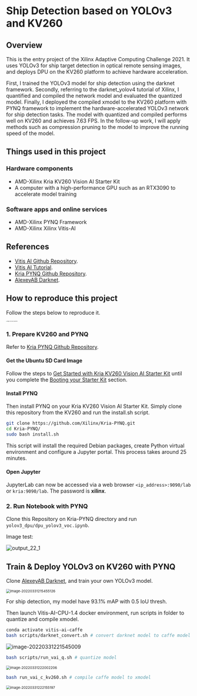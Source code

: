 # Ship Detection based on YOLOv3 and KV260

## Overview

This is the entry project of the Xilinx Adaptive Computing Challenge 2021. It uses YOLOv3 for ship target detection in optical remote sensing images, and deploys DPU on the KV260 platform to achieve hardware acceleration. 

First, I trained the YOLOv3 model for ship detection using the darknet framework. Secondly, referring to the darknet_yolov4 tutorial of Xilinx, I quantified and compiled the network model and evaluated the quantized model. Finally, I deployed the compiled xmodel to the KV260 platform with PYNQ framework to implement the hardware-accelerated YOLOv3 network for ship detection tasks. The model with quantized and compiled performs well on KV260 and achieves 7.63 FPS. In the follow-up work, I will apply methods such as compression pruning to the model to improve the running speed of the model.

## Things used in this project

### Hardware components

* AMD-Xilinx Kria KV260 Vision AI Starter Kit
* A computer with a high-performance GPU such as an RTX3090 to accelerate model training

### Software apps and online services

* AMD-Xilinx PYNQ Framework
* AMD-Xilinx Xilinx Vitis-AI

## References

* [Vitis AI Github Repository](https://github.com/Xilinx/Vitis-AI).
* [Vitis AI Tutorial](https://github.com/Xilinx/Vitis-AI-Tutorials).
* [Kria PYNQ Github Repository](https://github.com/Xilinx/Kria-PYNQ).
* [AlexeyAB Darknet](https://github.com/AlexeyAB/darknet).

## How to reproduce this project

Follow the steps below to reproduce it.

<img src="C:\Users\lyk\AppData\Roaming\Typora\typora-user-images\image-20220331222609540.png" alt="image-20220331222609540" style="zoom: 15%;" />

### 1. Prepare KV260 and PYNQ

Refer to [Kria PYNQ Github Repository](https://github.com/Xilinx/Kria-PYNQ).

#### Get the Ubuntu SD Card Image

Follow the steps to [Get Started with Kria KV260 Vision AI Starter Kit](https://www.xilinx.com/products/som/kria/kv260-vision-starter-kit/kv260-getting-started-ubuntu/setting-up-the-sd-card-image.html) until you complete the [Booting your Starter Kit](https://www.xilinx.com/products/som/kria/kv260-vision-starter-kit/kv260-getting-started-ubuntu/booting-your-starter-kit.html) section.

#### Install PYNQ

Then install PYNQ on your Kria KV260 Vision AI Starter Kit. Simply clone this repository from the KV260 and run the install.sh script.

```bash
git clone https://github.com/Xilinx/Kria-PYNQ.git
cd Kria-PYNQ/
sudo bash install.sh
```

This script will install the required Debian packages, create Python virtual environment and configure a Jupyter portal. This process takes around 25 minutes.

#### Open Jupyter

JupyterLab can now be accessed via a web browser `<ip_address>:9090/lab` or `kria:9090/lab`. The password is **xilinx**.

### 2. Run Notebook with PYNQ

Clone this Repository on Kria-PYNQ directory and run `yolov3_dpu/dpu_yolov3_voc.ipynb`.

Image test:

![output_22_1](D:\lyk\Downloads\dpu_yolov3_voc\output_22_1.png)

## Train & Deploy YOLOv3 on KV260 with PYNQ

Clone [AlexeyAB Darknet](https://github.com/AlexeyAB/darknet), and train your own YOLOv3 model.

<img src="C:\Users\lyk\AppData\Roaming\Typora\typora-user-images\image-20220331215455126.png" alt="image-20220331215455126" style="zoom: 67%;" />

For ship detection, my model have 93.1% mAP  with 0.5 IoU thresh.

Then launch Vitis-AI-CPU-1.4 docker environment, run scripts in folder to quantize and compile xmodel.

```bash
conda activate vitis-ai-caffe
bash scripts/darknet_convert.sh # convert darknet model to caffe model
```

![image-20220331221545009](C:\Users\lyk\AppData\Roaming\Typora\typora-user-images\image-20220331221545009.png)

```bash
bash scripts/run_vai_q.sh # quantize model
```

<img src="C:\Users\lyk\AppData\Roaming\Typora\typora-user-images\image-20220331222002206.png" alt="image-20220331222002206" style="zoom:67%;" />

```bash
bash run_vai_c_kv260.sh # compile caffe model to xmodel
```

<img src="C:\Users\lyk\AppData\Roaming\Typora\typora-user-images\image-20220331222155197.png" alt="image-20220331222155197" style="zoom:67%;" />



